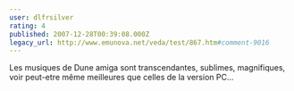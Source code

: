 ```yaml
---
user: dlfrsilver
rating: 4
published: 2007-12-28T00:39:08.000Z
legacy_url: http://www.emunova.net/veda/test/867.htm#comment-9016
---
```

Les musiques de Dune amiga sont transcendantes, sublimes, magnifiques,
voir peut-etre même meilleures que celles de la version PC...